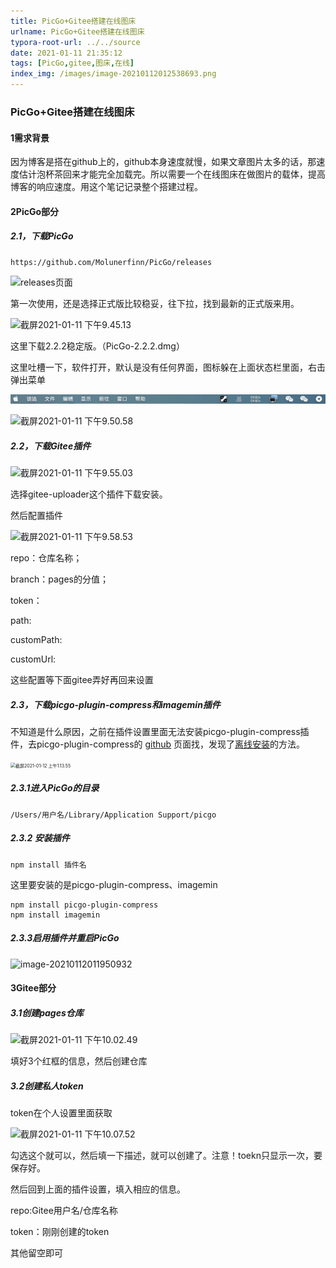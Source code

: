 ```yaml
---
title: PicGo+Gitee搭建在线图床
urlname: PicGo+Gitee搭建在线图床
typora-root-url: ../../source
date: 2021-01-11 21:35:12
tags: [PicGo,gitee,图床,在线]
index_img: /images/image-20210112012538693.png
---
```


### PicGo+Gitee搭建在线图床

#### 1需求背景

​		因为博客是搭在github上的，github本身速度就慢，如果文章图片太多的话，那速度估计泡杯茶回来才能完全加载完。所以需要一个在线图床在做图片的载体，提高博客的响应速度。用这个笔记记录整个搭建过程。

#### 2PicGo部分

##### 2.1，下载PicGo

```url
https://github.com/Molunerfinn/PicGo/releases
```

![releases页面](https://gitee.com/iszheng/pico/raw/master/img/2021-01-13-23-01-15-b8a7c0.png)

第一次使用，还是选择正式版比较稳妥，往下拉，找到最新的正式版来用。

![截屏2021-01-11 下午9.45.13](https://gitee.com/iszheng/pico/raw/master/img/2021-01-13-23-01-30-70b0b0.png)

这里下载2.2.2稳定版。（PicGo-2.2.2.dmg）

这里吐槽一下，软件打开，默认是没有任何界面，图标躲在上面状态栏里面，右击弹出菜单

![截屏2021-01-11 下午9.49.24](/images/%E6%88%AA%E5%B1%8F2021-01-11%20%E4%B8%8B%E5%8D%889.49.24.png)

![截屏2021-01-11 下午9.50.58](https://gitee.com/iszheng/pico/raw/master/img/2021-01-13-23-01-30-70b0b0.png)



##### 2.2，下载Gitee插件

![截屏2021-01-11 下午9.55.03](https://gitee.com/iszheng/pico/raw/master/img/2021-01-13-23-01-42-38cb1f.png)

选择gitee-uploader这个插件下载安装。

然后配置插件

![截屏2021-01-11 下午9.58.53](https://gitee.com/iszheng/pico/raw/master/img/2021-01-13-23-01-42-38cb1f.png)

repo：仓库名称；

branch：pages的分值；

token：

path:

customPath:

customUrl:

这些配置等下面gitee弄好再回来设置

##### 2.3，下载picgo-plugin-compress和imagemin插件

不知道是什么原因，之前在插件设置里面无法安装picgo-plugin-compress插件，去picgo-plugin-compress的 [github](https://github.com/JuZiSang/picgo-plugin-compress) 页面找，发现了[离线安装](https://picgo.github.io/PicGo-Core-Doc/zh/dev-guide/deploy.html#gui%E6%8F%92%E4%BB%B6)的方法。

<img src="https://gitee.com/iszheng/pico/raw/master/img/2021-01-13-23-01-48-f4d90e.png" alt="截屏2021-01-12 上午1.13.55" style="zoom:50%;" alt="right" />

##### 2.3.1进入PicGo的目录

```
/Users/用户名/Library/Application Support/picgo
```

##### 2.3.2 安装插件

```
npm install 插件名
```

这里要安装的是picgo-plugin-compress、imagemin

```
npm install picgo-plugin-compress
npm install imagemin
```

##### 2.3.3启用插件并重启PicGo

![image-20210112011950932](https://gitee.com/iszheng/pico/raw/master/img/2021-01-13-23-02-02-5f504e.png)

#### 3Gitee部分



##### 3.1创建pages仓库

![截屏2021-01-11 下午10.02.49](https://gitee.com/iszheng/pico/raw/master/img/1610548926109-image-20210112011950932.png)

填好3个红框的信息，然后创建仓库

##### 3.2创建私人token

token在个人设置里面获取

![截屏2021-01-11 下午10.07.52](https://gitee.com/iszheng/pico/raw/master/img/2021-01-13-23-02-10-e94e83.png)

勾选这个就可以，然后填一下描述，就可以创建了。注意！toekn只显示一次，要保存好。

然后回到上面的插件设置，填入相应的信息。

repo:Gitee用户名/仓库名称

token：刚刚创建的token

其他留空即可




